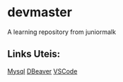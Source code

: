 # devmaster
A learning repository from juniormalk

## Links Uteis:
[Mysql](https://www.mysql.com/)
[DBeaver](https://dbeaver.io/download/)
[VSCode](https://code.visualstudio.com/)
